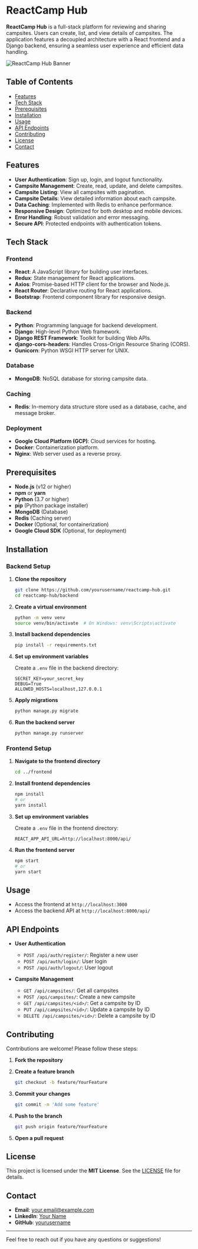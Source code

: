 # ReactCamp Hub

**ReactCamp Hub** is a full-stack platform for reviewing and sharing campsites. Users can create, list, and view details of campsites. The application features a decoupled architecture with a React frontend and a Django backend, ensuring a seamless user experience and efficient data handling.

![ReactCamp Hub Banner](https://via.placeholder.com/1200x300.png?text=ReactCamp+Hub)

## Table of Contents

- [Features](#features)
- [Tech Stack](#tech-stack)
- [Prerequisites](#prerequisites)
- [Installation](#installation)
- [Usage](#usage)
- [API Endpoints](#api-endpoints)
- [Contributing](#contributing)
- [License](#license)
- [Contact](#contact)

## Features

- **User Authentication**: Sign up, login, and logout functionality.
- **Campsite Management**: Create, read, update, and delete campsites.
- **Campsite Listing**: View all campsites with pagination.
- **Campsite Details**: View detailed information about each campsite.
- **Data Caching**: Implemented with Redis to enhance performance.
- **Responsive Design**: Optimized for both desktop and mobile devices.
- **Error Handling**: Robust validation and error messaging.
- **Secure API**: Protected endpoints with authentication tokens.

## Tech Stack

### Frontend

- **React**: A JavaScript library for building user interfaces.
- **Redux**: State management for React applications.
- **Axios**: Promise-based HTTP client for the browser and Node.js.
- **React Router**: Declarative routing for React applications.
- **Bootstrap**: Frontend component library for responsive design.

### Backend

- **Python**: Programming language for backend development.
- **Django**: High-level Python Web framework.
- **Django REST Framework**: Toolkit for building Web APIs.
- **django-cors-headers**: Handles Cross-Origin Resource Sharing (CORS).
- **Gunicorn**: Python WSGI HTTP server for UNIX.

### Database

- **MongoDB**: NoSQL database for storing campsite data.

### Caching

- **Redis**: In-memory data structure store used as a database, cache, and message broker.

### Deployment

- **Google Cloud Platform (GCP)**: Cloud services for hosting.
- **Docker**: Containerization platform.
- **Nginx**: Web server used as a reverse proxy.

## Prerequisites

- **Node.js** (v12 or higher)
- **npm** or **yarn**
- **Python** (3.7 or higher)
- **pip** (Python package installer)
- **MongoDB** (Database)
- **Redis** (Caching server)
- **Docker** (Optional, for containerization)
- **Google Cloud SDK** (Optional, for deployment)

## Installation

### Backend Setup

1. **Clone the repository**

   ```bash
   git clone https://github.com/yourusername/reactcamp-hub.git
   cd reactcamp-hub/backend
   ```

2. **Create a virtual environment**

   ```bash
   python -m venv venv
   source venv/bin/activate  # On Windows: venv\Scripts\activate
   ```

3. **Install backend dependencies**

   ```bash
   pip install -r requirements.txt
   ```

4. **Set up environment variables**

   Create a `.env` file in the backend directory:

   ```env
   SECRET_KEY=your_secret_key
   DEBUG=True
   ALLOWED_HOSTS=localhost,127.0.0.1
   ```

5. **Apply migrations**

   ```bash
   python manage.py migrate
   ```

6. **Run the backend server**

   ```bash
   python manage.py runserver
   ```

### Frontend Setup

1. **Navigate to the frontend directory**

   ```bash
   cd ../frontend
   ```

2. **Install frontend dependencies**

   ```bash
   npm install
   # or
   yarn install
   ```

3. **Set up environment variables**

   Create a `.env` file in the frontend directory:

   ```env
   REACT_APP_API_URL=http://localhost:8000/api/
   ```

4. **Run the frontend server**

   ```bash
   npm start
   # or
   yarn start
   ```

## Usage

- Access the frontend at `http://localhost:3000`
- Access the backend API at `http://localhost:8000/api/`

## API Endpoints

- **User Authentication**
  - `POST /api/auth/register/`: Register a new user
  - `POST /api/auth/login/`: User login
  - `POST /api/auth/logout/`: User logout

- **Campsite Management**
  - `GET /api/campsites/`: Get all campsites
  - `POST /api/campsites/`: Create a new campsite
  - `GET /api/campsites/<id>/`: Get a campsite by ID
  - `PUT /api/campsites/<id>/`: Update a campsite by ID
  - `DELETE /api/campsites/<id>/`: Delete a campsite by ID

## Contributing

Contributions are welcome! Please follow these steps:

1. **Fork the repository**

2. **Create a feature branch**

   ```bash
   git checkout -b feature/YourFeature
   ```

3. **Commit your changes**

   ```bash
   git commit -m 'Add some feature'
   ```

4. **Push to the branch**

   ```bash
   git push origin feature/YourFeature
   ```

5. **Open a pull request**

## License

This project is licensed under the **MIT License**. See the [LICENSE](LICENSE) file for details.

## Contact

- **Email**: [your.email@example.com](mailto:your.email@example.com)
- **LinkedIn**: [Your Name](https://www.linkedin.com/in/yourprofile)
- **GitHub**: [yourusername](https://github.com/yourusername)

---

Feel free to reach out if you have any questions or suggestions!
